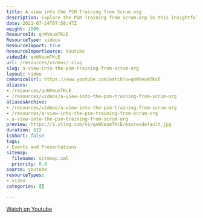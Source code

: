 ```yaml
---
title: A view into the PSM Training from Scrum.org
description: Explore the PSM Training from Scrum.org in this insightful video, showcasing key concepts and practices to enhance your Scrum mastery.
date: 2021-07-24T07:58:47Z
weight: 1000
ResourceId: qnWVeumTKcE
ResourceType: videos
ResourceImport: true
ResourceImportSource: Youtube
videoId: qnWVeumTKcE
url: /resources/videos/:slug
slug: a-view-into-the-psm-training-from-scrum-org
layout: video
canonicalUrl: https://www.youtube.com/watch?v=qnWVeumTKcE
aliases:
- /resources/qnWVeumTKcE
- /resources/videos/a-view-into-the-psm-training-from-scrum-org
aliasesArchive:
- /resources/videos/a-view-into-the-psm-training-from-scrum-org
- /resources/a-view-into-the-psm-training-from-scrum-org
- a-view-into-the-psm-training-from-scrum-org
preview: https://i.ytimg.com/vi/qnWVeumTKcE/maxresdefault.jpg
duration: 622
isShort: false
tags:
- Events and Presentations
sitemap:
  filename: sitemap.xml
  priority: 0.4
source: youtube
resourceTypes:
- video
categories: []

---
```

 [Watch on Youtube](https://www.youtube.com/watch?v=qnWVeumTKcE)
